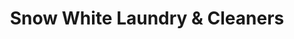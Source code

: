 ---
title: "Snow White Laundry & Cleaners"
url: /midland/snow-white-laundry-und-cleaners/
shop: Wäscherei
---